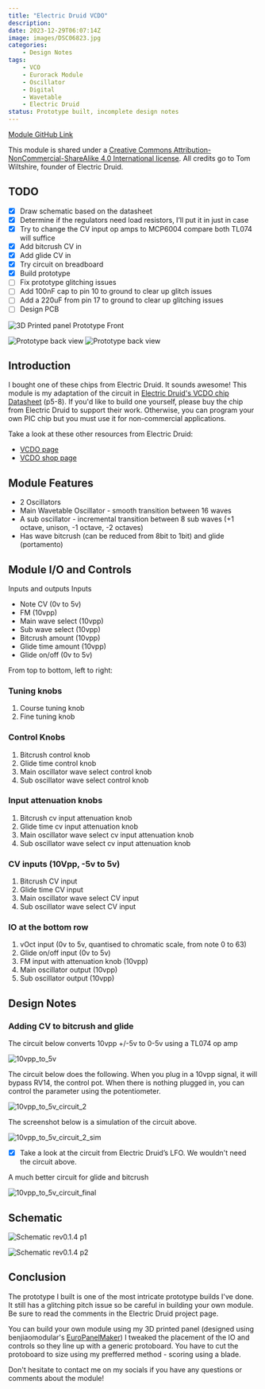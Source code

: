 ```yaml
---
title: "Electric Druid VCDO"
description: 
date: 2023-12-29T06:07:14Z
image: images/DSC06823.jpg
categories:
    - Design Notes
tags:
    - VCO
    - Eurorack Module
    - Oscillator
    - Digital
    - Wavetable
    - Electric Druid
status: Prototype built, incomplete design notes
---
```

[Module GitHub Link](https://github.com/DIYSynthMNL/Eurorack-Electric-Druid-VCDO1)

This module is shared under a [Creative Commons Attribution-NonCommercial-ShareAlike 4.0 International license](https://creativecommons.org/licenses/by-nc-sa/4.0/). All credits go to Tom Wiltshire, founder of Electric Druid.

## TODO

- [x] Draw schematic based on the datasheet
- [x] Determine if the regulators need load resistors, I’ll put it in just in case
- [x] Try to change the CV input op amps to MCP6004 compare both TL074 will suffice
- [x] Add bitcrush CV in
- [x] Add glide CV in
- [x] Try circuit on breadboard
- [x] Build prototype
- [ ] Fix prototype glitching issues
- [ ] Add 100nF cap to pin 10 to ground to clear up glitch issues
- [ ] Add a 220uF from pin 17 to ground to clear up glitching issues
- [ ] Design PCB

![3D Printed panel Prototype Front](images/DSC06834.jpg)

![Prototype back view](images/DSC06827.jpg)
![Prototype back view](images/DSC06828.jpg)

## Introduction

I bought one of these chips from Electric Druid. It sounds awesome! This module is my adaptation of the circuit in [Electric Druid's VCDO chip Datasheet](https://electricdruid.net/wp-content/uploads/2015/07/VCDO-Datasheet.pdf) (p5-8). If you'd like to build one yourself, please buy the chip from Electric Druid to support their work. Otherwise, you can program your own PIC chip but you must use it for non-commercial applications.

Take a look at these other resources from Electric Druid:

- [VCDO page](https://electricdruid.net/voltage-controlled-digital-oscillator-vcdo1/)
- [VCDO shop page](https://electricdruid.net/product/vcdo-wavetable-oscillator/)

## Module Features

- 2 Oscillators
- Main Wavetable Oscillator - smooth transition between 16 waves
- A sub oscillator - incremental transition between 8 sub waves (+1 octave, unison, -1 octave, -2 octaves)
- Has wave bitcrush (can be reduced from 8bit to 1bit) and glide (portamento)

## Module I/O and Controls

Inputs and outputs
Inputs

- Note CV (0v to 5v)
- FM (10vpp)
- Main wave select (10vpp)
- Sub wave select (10vpp)
- Bitcrush amount (10vpp)
- Glide time amount (10vpp)
- Glide on/off (0v to 5v)

From top to bottom, left to right:

### Tuning knobs

1. Course tuning knob
2. Fine tuning knob

### Control Knobs

1. Bitcrush control knob
2. Glide time control knob
3. Main oscillator wave select control knob
4. Sub oscillator wave select control knob

### Input attenuation knobs

1. Bitcrush cv input attenuation knob
2. Glide time cv input attenuation knob
3. Main oscillator wave select cv input attenuation knob
4. Sub oscillator wave select cv input attenuation knob

### CV inputs (10Vpp, -5v to 5v)

1. Bitcrush CV input
2. Glide time CV input
3. Main oscillator wave select CV input
4. Sub oscillator wave select CV input

### IO at the bottom row

1. vOct input (0v to 5v, quantised to chromatic scale, from note 0 to 63)
2. Glide on/off input (0v to 5v)
3. FM input with attenuation knob (10vpp)
4. Main oscillator output (10vpp)
5. Sub oscillator output (10vpp)

## Design Notes

### Adding CV to bitcrush and glide

The circuit below converts 10vpp +/-5v to 0-5v using a TL074 op amp

![10vpp_to_5v](10vpp_to_5v.png)

The circuit below does the following. When you plug in a 10vpp signal, it will bypass RV14, the control pot. When there is nothing plugged in, you can control the parameter using the potentiometer.

![10vpp_to_5v_circuit_2](10vpp_to_5v_circuit_2.png)
  
The screenshot below is a simulation of the circuit above.

![10vpp_to_5v_circuit_2_sim](10vpp_to_5v_circuit_2_sim.png)
  
- [x] Take a look at the circuit from Electric Druid’s LFO. We wouldn't need the circuit above.
  
A much better circuit for glide and bitcrush

![10vpp_to_5v_circuit_final](10vpp_to_5v_circuit_final.png)

## Schematic

![Schematic rev0.1.4 p1](images/Electric_Druid_VCDO1_Multiboard_Schematic_0.1.4-images-1.jpg)

![Schematic rev0.1.4 p2](images/Electric_Druid_VCDO1_Multiboard_Schematic_0.1.4-images-2.jpg)

## Conclusion

The prototype I built is one of the most intricate prototype builds I've done. It still has a glitching pitch issue so be careful in building your own module. Be sure to read the comments in the Electric Druid project page.

You can build your own module using my 3D printed panel (designed using benjiaomodular's [EuroPanelMaker](https://github.com/benjiaomodular/EuroPanelMaker)) I tweaked the placement of the IO and controls so they line up with a generic protoboard. You have to cut the protoboard to size using my prefferred method - scoring using a blade.

Don't hesitate to contact me on my socials if you have any questions or comments about the module!
